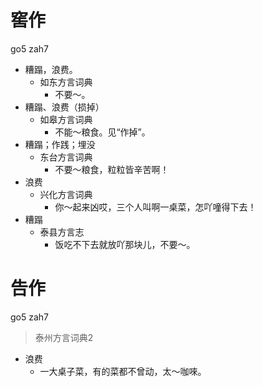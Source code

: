 # 窖作
go5 zah7
+ 糟蹋，浪费。
  * 如东方言词典
    - 不要～。
+ 糟蹋、浪费（损掉）
  * 如皋方言词典
    - 不能～粮食。见“作掉”。
+ 糟蹋；作践；埋没
  * 东台方言词典
    - 不要～粮食，粒粒皆辛苦啊！
+ 浪费
  * 兴化方言词典
    - 你～起来凶哎，三个人叫啊一桌菜，怎吖噇得下去！
+ 糟蹋
  * 泰县方言志
    - 饭吃不下去就放吖那块儿，不要～。

# 告作
go5 zah7
> 泰州方言词典2
- 浪费
  - 一大桌子菜，有的菜都不曾动，太～咖唻。
